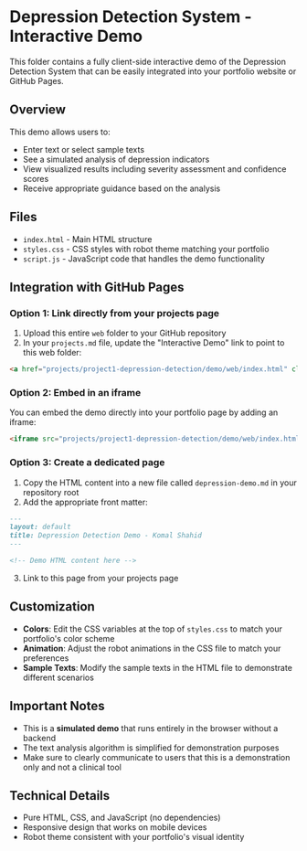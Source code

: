 # Depression Detection System - Interactive Demo

This folder contains a fully client-side interactive demo of the Depression Detection System that can be easily integrated into your portfolio website or GitHub Pages.

## Overview

This demo allows users to:
- Enter text or select sample texts
- See a simulated analysis of depression indicators
- View visualized results including severity assessment and confidence scores
- Receive appropriate guidance based on the analysis

## Files

- `index.html` - Main HTML structure
- `styles.css` - CSS styles with robot theme matching your portfolio
- `script.js` - JavaScript code that handles the demo functionality

## Integration with GitHub Pages

### Option 1: Link directly from your projects page

1. Upload this entire `web` folder to your GitHub repository
2. In your `projects.md` file, update the "Interactive Demo" link to point to this web folder:

```markdown
<a href="projects/project1-depression-detection/demo/web/index.html" class="project-link" target="_blank">Interactive Demo</a>
```

### Option 2: Embed in an iframe

You can embed the demo directly into your portfolio page by adding an iframe:

```html
<iframe src="projects/project1-depression-detection/demo/web/index.html" width="100%" height="800px" frameborder="0"></iframe>
```

### Option 3: Create a dedicated page

1. Copy the HTML content into a new file called `depression-demo.md` in your repository root
2. Add the appropriate front matter:

```markdown
---
layout: default
title: Depression Detection Demo - Komal Shahid
---

<!-- Demo HTML content here -->
```

3. Link to this page from your projects page

## Customization

- **Colors**: Edit the CSS variables at the top of `styles.css` to match your portfolio's color scheme
- **Animation**: Adjust the robot animations in the CSS file to match your preferences
- **Sample Texts**: Modify the sample texts in the HTML file to demonstrate different scenarios

## Important Notes

- This is a **simulated demo** that runs entirely in the browser without a backend
- The text analysis algorithm is simplified for demonstration purposes
- Make sure to clearly communicate to users that this is a demonstration only and not a clinical tool

## Technical Details

- Pure HTML, CSS, and JavaScript (no dependencies)
- Responsive design that works on mobile devices
- Robot theme consistent with your portfolio's visual identity 